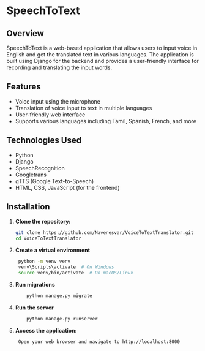 # SpeechToText

## Overview

SpeechToText is a web-based application that allows users to input voice in English and get the translated text in various languages. The application is built using Django for the backend and provides a user-friendly interface for recording and translating the input words.

## Features

- Voice input using the microphone
- Translation of voice input to text in multiple languages
- User-friendly web interface
- Supports various languages including Tamil, Spanish, French, and more

## Technologies Used

- Python
- Django
- SpeechRecognition
- Googletrans
- gTTS (Google Text-to-Speech)
- HTML, CSS, JavaScript (for the frontend)

## Installation

1. **Clone the repository:**
   ```bash
   git clone https://github.com/Navenesvar/VoiceToTextTranslator.git
   cd VoiceToTextTranslator
2. **Create a virtual environment**
   ```bash
    python -m venv venv
    venv\Scripts\activate  # On Windows
    source venv/bin/activate  # On macOS/Linux
3. **Run migrations**
   ```bash
       python manage.py migrate
4. **Run the server**
   ```bash
       python manage.py runserver
5. **Access the application:**
   ```bash
    Open your web browser and navigate to http://localhost:8000
